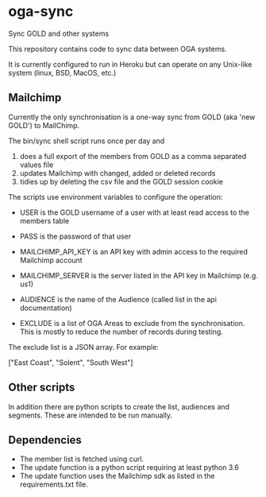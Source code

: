 # oga-sync
Sync GOLD and other systems

This repository contains code to sync data between OGA systems.

It is currently configured to run in Heroku but can operate on any Unix-like system (linux, BSD, MacOS, etc.)

## Mailchimp

Currently the only synchronisation is a one-way sync from GOLD (aka 'new GOLD') to MailChimp.

The bin/sync shell script runs once per day and

1. does a full export of the members from GOLD as a comma separated values file
1. updates Mailchimp with changed, added or deleted records
1. tidies up by deleting the csv file and the GOLD session cookie

The scripts use environment variables to configure the operation:

- USER is the GOLD username of a user with at least read access to the members table
- PASS is the password of that user

- MAILCHIMP_API_KEY is an API key with admin access to the required Mailchimp account
- MAILCHIMP_SERVER is the server listed in the API key in Mailchimp (e.g. us1)

- AUDIENCE is the name of the Audience (called list in the api documentation)
- EXCLUDE is a list of OGA Areas to exclude from the synchronisation. This is mostly to reduce the number of records during testing.

The exclude list is a JSON array. For example:

["East Coast", "Solent", "South West"]

## Other scripts

In addition there are python scripts to create the list, audiences and segments. These are intended to be run manually.

## Dependencies

- The member list is fetched using curl.
- The update function is a python script requiring at least python 3.6
- The update function uses the Mailchimp sdk as listed in the requirements.txt file.

